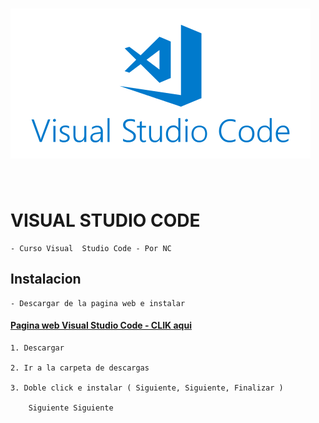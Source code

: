 # [ <img src="manual/img/visual-studio.png" /> ](https://code.visualstudio.com/) 

<br>

# VISUAL STUDIO CODE
    - Curso Visual  Studio Code - Por NC 

## Instalacion 

    - Descargar de la pagina web e instalar 

#### [Pagina web Visual Studio Code - CLIK aqui](https://code.visualstudio.com/)

    1. Descargar

    2. Ir a la carpeta de descargas

    3. Doble click e instalar ( Siguiente, Siguiente, Finalizar )

        Siguiente Siguiente
